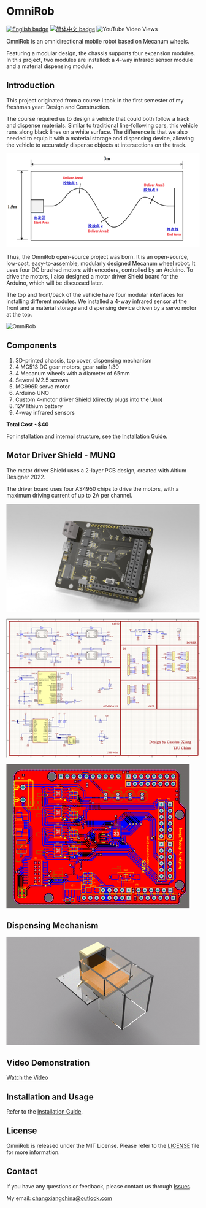 # OmniRob

[![English badge](https://img.shields.io/badge/%E8%8B%B1%E6%96%87-English-blue)](./README.md)
[![简体中文 badge](https://img.shields.io/badge/%E7%AE%80%E4%BD%93%E4%B8%AD%E6%96%87-Simplified%20Chinese-green)](./README-zh_cn.md)
![YouTube Video Views](https://img.shields.io/youtube/views/084VByHCzTs?link=https%3A%2F%2Fwww.youtube.com%2Fwatch%3Fv%3D084VByHCzTs)


OmniRob is an omnidirectional mobile robot based on Mecanum wheels.

Featuring a modular design, the chassis supports four expansion modules. In this project, two modules are installed: a 4-way infrared sensor module and a material dispensing module.

## Introduction

This project originated from a course I took in the first semester of my freshman year: Design and Construction.

The course required us to design a vehicle that could both follow a track and dispense materials. Similar to traditional line-following cars, this vehicle runs along black lines on a white surface. The difference is that we also needed to equip it with a material storage and dispensing device, allowing the vehicle to accurately dispense objects at intersections on the track.

![Track Layout](image/TrackLayout.png)

Thus, the OmniRob open-source project was born. It is an open-source, low-cost, easy-to-assemble, modularly designed Mecanum wheel robot. It uses four DC brushed motors with encoders, controlled by an Arduino. To drive the motors, I also designed a motor driver Shield board for the Arduino, which will be discussed later.

The top and front/back of the vehicle have four modular interfaces for installing different modules. We installed a 4-way infrared sensor at the front and a material storage and dispensing device driven by a servo motor at the top.

![OmniRob](image/2.jpg)

## Components

1. 3D-printed chassis, top cover, dispensing mechanism
2. 4 MG513 DC gear motors, gear ratio 1:30
3. 4 Mecanum wheels with a diameter of 65mm
4. Several M2.5 screws
5. MG996R servo motor
6. Arduino UNO
7. Custom 4-motor driver Shield (directly plugs into the Uno)
8. 12V lithium battery
9. 4-way infrared sensors

**Total Cost ~\$40**

For installation and internal structure, see the [Installation Guide](https://github.com/CassiusXiang/OmniRob/blob/main/Installation.md).

## Motor Driver Shield - MUNO

The motor driver Shield uses a 2-layer PCB design, created with Altium Designer 2022.

The driver board uses four AS4950 chips to drive the motors, with a maximum driving current of up to 2A per channel.

![Shield](image/Shield.jpg)

![Schematic](image/Sch.png)

![Layout](image/Layout.png)

## Dispensing Mechanism

![Dispensing Mechanism](image/deliver.gif)

## Video Demonstration

[Watch the Video](https://www.youtube.com/watch?v=084VByHCzTs)

## Installation and Usage

Refer to the [Installation Guide](https://github.com/CassiusXiang/OmniRob/blob/main/Installation.md).

## License

OmniRob is released under the MIT License. Please refer to the [LICENSE](https://github.com/CassiusXiang/OmniRob/blob/main/LICENSE) file for more information.

## Contact

If you have any questions or feedback, please contact us through [Issues](https://github.com/CassiusXiang/OmniRob/issues).

My email: changxiangchina@outlook.com